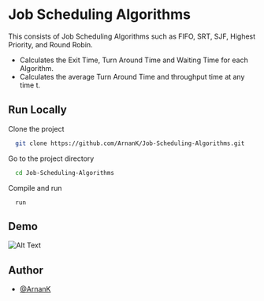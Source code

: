 
# Job Scheduling Algorithms

This consists of Job Scheduling Algorithms such as FIFO, SRT, SJF, Highest Priority, and Round Robin. 

- Calculates the Exit Time, Turn Around Time and Waiting Time for each Algorithm.
- Calculates the average Turn Around Time and throughput time at any time t.


## Run Locally

Clone the project

```bash
  git clone https://github.com/ArnanK/Job-Scheduling-Algorithms.git
```

Go to the project directory

```bash
  cd Job-Scheduling-Algorithms
```
Compile and run
```
  run
```


## Demo

![Alt Text](https://media.giphy.com/media/v1.Y2lkPTc5MGI3NjExdHQ0eXNvbHNjdGdtOGQ2OWpoODdkd2RqeGRjMXc1Z2dwYno0N3JjaCZlcD12MV9pbnRlcm5hbF9naWZfYnlfaWQmY3Q9Zw/L5Q01pLWJ4p3RUf0ng/giphy.gif)



## Author

- [@ArnanK](https://github.com/ArnanK)

